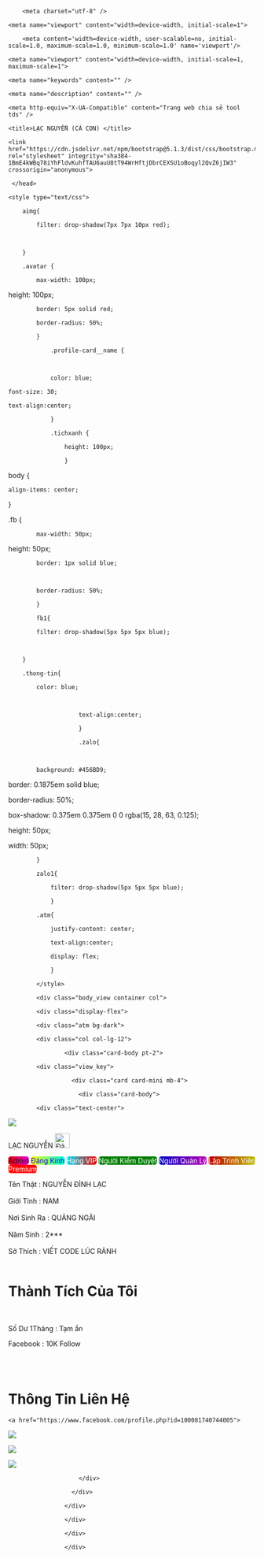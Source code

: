 <!DOCTYPE html>

<html lang="en">

<head>

	    <meta charset="utf-8" />

	<meta name="viewport" content="width=device-width, initial-scale=1">

		<meta content='width=device-width, user-scalable=no, initial-scale=1.0, maximum-scale=1.0, minimum-scale=1.0' name='viewport'/>

<meta content='width=device-width, initial-scale=1, minimum-scale=1, maximum-scale=5' name='viewport'/>

    

    <meta name="viewport" content="width=device-width, initial-scale=1, maximum-scale=1">

    <meta name="keywords" content="" />

    <meta name="description" content="" />

<meta content='text/html; charset=UTF-8' http-equiv='Content-Type'/>

<meta content='web' name='generator'/>

	<meta http-equiv="X-UA-Compatible" content="Trang web chia sẻ tool tds" />

	<title>LẠC NGUYỄN (CÁ CON) </title>

	<link href="https://cdn.jsdelivr.net/npm/bootstrap@5.1.3/dist/css/bootstrap.min.css" rel="stylesheet" integrity="sha384-1BmE4kWBq78iYhFldvKuhfTAU6auU8tT94WrHftjDbrCEXSU1oBoqyl2QvZ6jIW3" crossorigin="anonymous">

	 </head> 

<body>

	<style type="text/css">

        aimg{

            filter: drop-shadow(7px 7px 10px red);

            

        }

		.avatar {

			max-width: 100px;

  height: 100px;

			

			border: 5px solid red;

			border-radius: 50%;

			}

			    .profile-card__name {

				

				color: blue;

	font-size: 30;

	text-align:center;

				}

				.tichxanh {

					height: 100px;

					}

body {

	align-items: center;

}

.fb {

			max-width: 50px;

  height: 50px;

			border: 1px solid blue;

			

			border-radius: 50%;

			}

			fb1{

            filter: drop-shadow(5px 5px 5px blue);

            

        }

        .thong-tin{

        	color: blue;

						

						text-align:center;

						}

						.zalo{

							

			background: #456BD9;

  border: 0.1875em solid blue;

  border-radius: 50%;

  box-shadow: 0.375em 0.375em 0 0 rgba(15, 28, 63, 0.125);

  height: 50px;

  width: 50px;

			}

			zalo1{

				filter: drop-shadow(5px 5px 5px blue);

				}

			.atm{

				justify-content: center;

				text-align:center;

				display: flex;

				}

			</style>

			<div class="body_view container col">

			<div class="display-flex">

			<div class="atm bg-dark">

			<div class="col col-lg-12">

                    <div class="card-body pt-2">

			<div class="view_key">

                      <div class="card card-mini mb-4">

                        <div class="card-body">

			<div class="text-center">

<aimg><img class="avatar" src="https://atplink.com/uploads/avatars/a777113b77c6cf9c28d36348fd25c09f.png" ></aimg>

</div>

<div class='profile-card__name'>LẠC NGUYỄN <img class="tichxanh" src="https://i0.wp.com/s1.uphinh.org/2021/07/21/Tich-xanh.png" data-toggle="tooltip" data-placement="right" title="Đã xác minh" style="width: 30px; height: 30px;">

</div>

<p data-toggle="tooltip" data-placement="top" data-original-title="ATM - TOOL"><span style="border-radius: 5px; background: -webkit-linear-gradient(left, #eb0101, #eb01dd);" class="badge badge-lg badge-danger"><i class="fa fa-user"></i>Admin</span> <span style="color:#1b04f9;background: -webkit-linear-gradient(left, #fffc00, #00ffe4); border-radius: 5px;" class="badge badge-lg badge-light ">Đáng Kính</span> <span style="color:white;background: -webkit-linear-gradient(left, #05e5f9, #eb0101); border-radius: 5px;" class="badge badge-lg badge-light ">Hạng VIP</span> <span style="color:white;background: -webkit-linear-gradient(left, green, green); border-radius: 5px;" class="badge badge-lg badge-light ">Người Kiểm Duyệt</span> <span style="color:white;background: -webkit-linear-gradient(left, #0000bf, #bf00bf); border-radius: 5px;" class="badge badge-lg badge-light ">Người Quản Lý</span> <span style="color:white;background: -webkit-linear-gradient(left, #bf0000, #bfbf00); border-radius: 5px;" class="badge badge-lg badge-light ">Lập Trình Viên</span> <span style="color:white;background: -webkit-linear-gradient(left, red, red); border-radius: 5px;" class="badge badge-lg badge-light ">Premium</span> </p>

<!--cái nút ở trên by keyvip.xyz-->

<div color="black" class="chu"> Tên Thật : NGUYỄN ĐÌNH LẠC </div><br />

<div color="black" class="chu"> Giới Tính : NAM</div><br />

<div color="black" class="chu"> Nơi Sinh Ra : QUẢNG NGÃI</div><br />

<div color="black" class="chu">Năm Sinh : 2*** </div><br />

<div color="black" class="chu">Sở Thích : VIẾT CODE LÚC RẢNH </div><br />

<h1 color="blue" class="chu1">Thành Tích Của Tôi </h1><br />

<span>

<a class="d-flex justify-content-center" style="text-decoration: none;">Số Dư 1Tháng : Tạm ẩn</a>

<a class="d-flex justify-content-center" style="text-decoration: none;">Facebook : 10K Follow</a>

</span>

<br />

<br />

<h1 class='thong-tin'>Thông Tin Liên Hệ</h1>

<div class="text-center">

<span>

	<a href="https://www.facebook.com/profile.php?id=100081740744005">

<fb1><img class="fb" src="https://sv3.anh365.com/images/2021/10/12/tai-xung.png" ></fb1></a>

<a href="//zalo.me/0374784695">

<zalo1><img class="zalo" src="https://sv3.anh365.com/images/2021/10/12/tai-xung-1.png" ></zalo1></a>

<a href="https://dailyhostingvn.com/" >

<fb1><img class="fb" src="https://sv3.anh365.com/images/2021/10/12/images-4.jpg" ></fb1></a>

</span>

</div>

</div>

</div>

                        </div>

                      </div>

                    </div>

                    </div>

                    </div>

                    </div>

                        

<script src="https://cdn.jsdelivr.net/npm/bootstrap@5.1.3/dist/js/bootstrap.bundle.min.js" integrity="sha384-ka7Sk0Gln4gmtz2MlQnikT1wXgYsOg+OMhuP+IlRH9sENBO0LRn5q+8nbTov4+1p" crossorigin="anonymous"></script>

<script src="https://cdn.jsdelivr.net/npm/@popperjs/core@2.10.2/dist/umd/popper.min.js" integrity="sha384-7+zCNj/IqJ95wo16oMtfsKbZ9ccEh31eOz1HGyDuCQ6wgnyJNSYdrPa03rtR1zdB" crossorigin="anonymous"></script>

<script src="https://cdn.jsdelivr.net/npm/bootstrap@5.1.3/dist/js/bootstrap.min.js" integrity="sha384-QJHtvGhmr9XOIpI6YVutG+2QOK9T+ZnN4kzFN1RtK3zEFEIsxhlmWl5/YESvpZ13" crossorigin="anonymous"></script>

<!--code by ATM - TOOL-->

</body>

</html>
